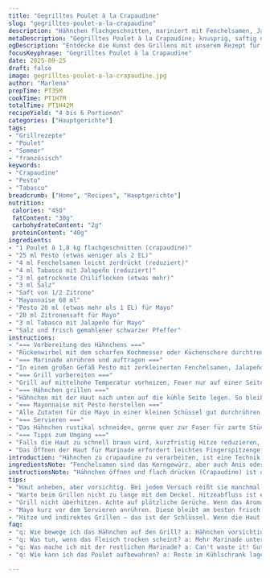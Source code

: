 ```yaml
---
title: "Gegrilltes Poulet à la Crapaudine"
slug: "gegrilltes-poulet-a-la-crapaudine"
description: "Hähnchen flachgeschnitten, mariniert mit Fenchelsamen, Jalapeño Tabasco und Pesto. Zubereitung auf indirekter Hitze, Haut cross und knusprig, Fleisch saftig durch langsames Grillen. Mayonnaise mit mehr Zitrone und frisch gemahlenem Pfeffer für die Schärfe. Ersatzgewürz: Statt Fenchelsamen Anis verwenden. Marinierzeit variabel, mindestens 1 h für Geschmack. Grillgastricks wie Haut unter die Hitze ziehen und kontrollierte Garstufen im Fleischthermometer. Verzicht auf Gluten und Laktose, alles schnell und unkompliziert."
metaDescription: "Gegrilltes Poulet à la Crapaudine; knusprig, saftig und voll im Geschmack – das ideale Gericht für den Grillabend."
ogDescription: "Entdecke die Kunst des Grillens mit unserem Rezept für Gegrilltes Poulet à la Crapaudine; perfekt für gesellige Abende."
focusKeyphrase: "Gegrilltes Poulet à la Crapaudine"
date: 2025-09-25
draft: false
image: gegrilltes-poulet-a-la-crapaudine.jpg
author: "Marlena"
prepTime: PT35M
cookTime: PT1H7M
totalTime: PT1H42M
recipeYield: "4 bis 6 Portionen"
categories: ["Hauptgerichte"]
tags:
- "Grillrezepte"
- "Poulet"
- "Sommer"
- "französisch"
keywords:
- "Crapaudine"
- "Pesto"
- "Tabasco"
breadcrumb: ["Home", "Recipes", "Hauptgerichte"]
nutrition: 
 calories: "450"
 fatContent: "30g"
 carbohydrateContent: "2g"
 proteinContent: "40g"
ingredients:
- "1 Poulet à 1,8 kg flachgeschnitten (crapaudine)"
- "25 ml Pesto (etwas weniger als 2 EL)"
- "4 ml Fenchelsamen leicht zerdrückt (reduziert)"
- "4 ml Tabasco mit Jalapeño (reduziert)"
- "3 ml getrocknete Chiliflocken (etwas mehr)"
- "3 ml Salz"
- "Saft von 1/2 Zitrone"
- "Mayonnaise 60 ml"
- "Pesto 20 ml (etwas mehr als 1 EL) für Mayo"
- "20 ml Zitronensaft für Mayo"
- "3 ml Tabasco mit Jalapeño für Mayo"
- "Salz und frisch gemahlener schwarzer Pfeffer"
instructions:
- "=== Vorbereitung des Hähnchens ==="
- "Rückenwirbel mit dem scharfen Kochmesser oder Küchenschere durchtrennen. Das Hähnchen flach auseinanderlegen – crapaudine nennt sich das, sieht imposant aus und gart gleichmäßiger. Weiße Haut an Brust und Keulen vorsichtig anheben, aber nicht reißen. Man will die Marinade unter die Haut, für den Geschmack tief in das Fleisch. Das sieht ungewohnt aus, lohnt sich aber."
- "=== Marinade anrühren und auftragen ==="
- "In einem großen Gefäß Pesto mit zerkleinerten Fenchelsamen, Jalapeño-Tabasco, chiliflocken, Salz und Zitronensaft verrühren. Hier habe ich statt Fenchelsamen schon öfter Anis ausprobiert – aromatisch, unterschiedlicher Geschmack. Hähnchen hineinlegen, mit den Händen einmassieren, auch unter der Haut. Wenn zu trocken, noch einen Spritzer Olivenöl ergänzen, damit die Marinade besser haftet. Abgedeckt ideal über Nacht in den Kühlschrank, mindestens eine Stunde. Je länger desto kräftiger das Aroma."
- "=== Grill vorbereiten ==="
- "Grill auf mittelhohe Temperatur vorheizen, Feuer nur auf einer Seite richtig stark – Temperatur kontrollieren mit bloßer Hand über dem Rost. Die Gegenseite einfetten, um Ankleben zu verhindern, da kommt das Hähnchen später hin."
- "=== Hähnchen grillen ==="
- "Hähnchen mit der Haut nach unten auf die kühle Seite legen. So bleibt die Haut knusprig und verbrennt nicht gleich. Closed-Grill Methode: Deckel muss zu, um Hitze und Rauch im Inneren zu halten. Nach ungefähr 47 Minuten die Haut sollte goldbraun knusprig sein. An die Stimme merken, wenn es zischend und knackend beim Anfassen klingt, und der Geruch von geröstetem Fett in der Luft wabert, perfekt. Das Hähnchen wenden, nochmals 36 Minuten indirekt grillen, bis der Fleischthermometer an der dicksten Stelle im Schenkel 80 bis 83 Grad zeigt. Dabei kein Knochen berühren, sonst verfälscht das Messergebnis."
- "=== Mayonnaise mit Pesto herstellen ==="
- "Alle Zutaten für die Mayo in einer kleinen Schüssel gut durchrühren, mit Salz und frisch gemahlenem Pfeffer abschmecken. Nicht zu stark würzen am Anfang, am Ende noch mal nachkorrigieren. Die leichte Säure von Zitrone und die Schärfe des Tabascos balancieren perfekt mit dem intensiven Geschmack vom Pesto."
- "=== Servieren ==="
- "Das Hähnchen rustikal schneiden, gerne quer zur Faser für zarte Stücke. Mit Pesto-Mayonnaise und gegrilltem Gemüse nach Wahl servieren – etwa Zucchini, Paprika, Aubergine. Zwischendurch mit der Gabel checken, ob das Fleisch sich leicht vom Knochen löst. Wenn ja, gar, wenn nicht, nochmal kurz auf die indirekte Hitze legen. So vermeidet man trockenes Brustfleisch und halbgaren Schenkel."
- "=== Tipps zum Umgang ==="
- "Falls die Haut zu schnell braun wird, kurzfristig Hitze reduzieren, Luftklappe schließen, sonst trocken. Den Rest der Marinade nicht wegwerfen – auf gegrilltes Brot als Dip, wirkt Wunder. Beim Öffnen des Deckels nicht zu lange warten – Hitzeverlust kostet Zeit und Qualität."
- "Das Öffnen der Haut für Marinade erfordert leichtes Fingerspitzengefühl, sonst reißt sie und die Marinade läuft nur außen. Besser langsam, mit stumpfem Messerunterteil oder Löffelrücken. Die Mayonnaise kann durch selbstgemachte Aioli ersetzt werden, gutes Olivenöl und viel Knoblauch, herber Twist."
introduction: "Hähnchen zu crapaudine zu verarbeiten, ist eine Technik, die ich lange gemieden habe, bis ich begriff, wie sehr sie die Garzeit und -qualität verbessert. Flachgelegt gart das Hähnchen gleichmäßig, die Haut wird knusprig, das Fleisch bleibt saftig. Die Kombination aus Fenchelsamen und feinem Jalapeño-Tabasco gibt eine subtile Schärfe, die zusammen mit dem zitronigen Pesto eine leichte, mediterrane Frische ins Gericht bringt. Auf den Grill gelegt – lieber indirekt, ein bisschen Geduld – spielen Texturen und Aromen ein Konzert. Die Mayonnaise mit Pistopässen ersetzt ganz leicht eine klassische Sauce, sorgt für Cremigkeit und bindet den Geschmack. Kleiner Tipp: Fenchelsamen durch Anis für eine süßliche Note tauschen, besonders geeignet für Fans von Anis und Lakritzaromen."
ingredientsNote: "Fenchelsamen sind das Kerngewürz, aber auch Anis oder Klemmfenchel funktionieren. Pesto kann fertiges oder hausgemachtes Basilikumpesto sein, bringt Tiefe und frische Kräuteraromen. Zitronensaft frisch, nicht aus Tüte. Tabasco mit Jalapeño gibt milde Schärfe, gerne je nach Geschmack anpassen oder durch scharfe Paprika ersetzen. Mayonnaise persönlich bevorzuge ich mit natürlichem Olivenöl, fertig aus dem Glas geht aber auch. Wer laktosefrei bleiben will, lieber Mayo ohne Zusatzstoffe wählen. Die Menge der Chiliflocken habe ich erhöht, damit das Gericht mehr Pep hat, gerade auf dem Grill schwächelt manchmal die Schärfe. Salz nicht vergessen, zieht die Aromen zusammen und sorgt für Saftigkeit. Zitronensaft auch in der Mayoaliance fresh. Grillrost einfetten ist essentiell, sonst bleibt Haut hängen und reißt ein."
instructionsNote: "Hähnchen öffnen und flach drücken (Crapaudine) ist die Basis für gleichmäßiges Garen. Haut vorsichtig anheben – optional: mit der Marinade einmassieren unter die Haut, gibt Saftigkeit. Indirektes Grillen sorgt für langsames Durchgaren ohne Hautverbrennung. Kontrolliere Hautfarbe und hör auf Brutzeln und Gerüche. Thermometer nutzen für sichere Garstufe, innen soll das Fleisch 80 bis 83 Grad haben – ist saftig und durch. Mayonnaise wird kurz vor Servieren angerührt, nicht vorher, damit sie frisch und cremig bleibt. Variation möglich mit Aioli, wenn du eine Knoblauchnote möchtest. Die Grillzeit jeweils ±5 Minuten flexibel, je nach Größe und Wärme. Gemüse auf dem Grill nebenbei legen, Zeit gut einteilen. Nie Deckel länger als nötig öffnen – Hitzeverlust ist Problem Nummer eins beim Grillen. Geduld ist Trumpf, rasselnder Grill und zufriedene Gäste garantiert."
tips:
- "Haut anheben, aber vorsichtig. Bei jedem Versuch reißt sie manchmal. Mit sanften Bewegungen und einem stumpfen Messer arbeiten. Das gibt den Gewürzen Platz. Olivenöl hilft, wenn Marinade schwach haftet. Verliert sich viel Marinade, nicht wegwerfen – auf geröstetem Brot großartig."
- "Warte beim Grillen nicht zu lange mit dem Deckel. Hitzeabfluss ist eine häufige Falle. Wenn du den Deckel öffnest, dann fix auf den Grill. Du verlierst wertvolle Zeit. Überprüfe die Oberfläche, um zu sehen, ob sie knusprig aussieht, Geruch ist auch ein Indikator. Wenn Hände zischend über der Haut sind, alles erfüllen."
- "Grill nicht überhitzen. Achte auf plötzliche Gerüche. Wenn das Aroma von geröstetem Fett aufsteigt, ist es Zeit, das Hähnchen zu wenden. Die Innentemperatur ist entscheidend. Thermometer in den Schenkel, aber wohin? Nicht den Knochen berühren."
- "Mayo kurz vor dem Servieren anrühren. Diese bleibt am besten frisch und cremig. Die Kombination aus Pesto und Zitrone ist wichtig. Passt gut zum intensiv gerösteten Fleisch. Olivenöl in der Mayo bringt zusätzlichen Geschmack."
- "Hitze und indirektes Grillen – das ist der Schlüssel. Wenn die Haut zu schnell bräunt, dann Hitze reduzieren. Luftklappe schliessen hilft auch. Nicht in Deckel schauen – Zeit drückt; wenige Minuten können viel bewirken. Immer Vorsicht mit der Garzeit, Schenkel brauchen länger als die Brust."
faq:
- "q: Wie bewege ich das Hähnchen auf den Grill? a: Hähnchen vorsichtig anheben, die Haut sollte nicht brennen. Kühle Seite zuerst, damit sie gleichmäßig gart. Aufpassen auf Temperatur, Deckel schliessen. Gemüse kann daneben legen."
- "q: Was tun, wenn das Fleisch trocken scheint? a: Mehr Marinade unter die Haut. Bei Bedarf Spritzer Olivenöl hinzufügen. Wenn zu viel Hitze Sonne brennt, nach Süden verschieben, nicht weit von den Flammen. Haltbarer bei indirektem Grillen."
- "q: Was mache ich mit der restlichen Marinade? a: Can't waste it! Gute Dip-Option für Brot. Zuerst auf dem Grill geröstet, dann Dip. Perfekt für gegrilltes Gemüse. Einfach nicht wegwerfen, besonders wenn intensiv gewürzt."
- "q: Wie kann ich das Poulet aufbewahren? a: Reste im Kühlschrank lagern, aber nicht länger als zwei Tage. Wenn du frieren möchtest, dann alles in luftdichten Behältern. Bei Bedarf aufwärmen, aber nicht zu viel Hitze. Ein weiterer Tipp, beim Wiedererwärmen hört auf den Bruch. Kleines Brutzeln ist gut."

---
```

